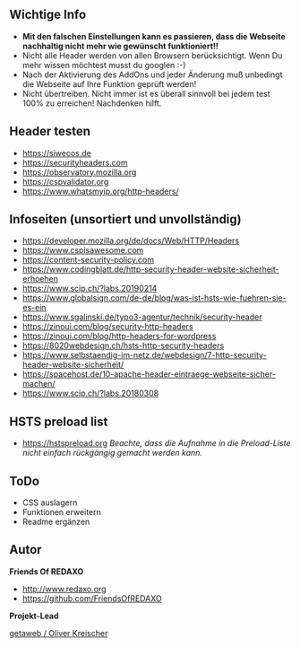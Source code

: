 ## Wichtige Info

* **Mit den falschen Einstellungen kann es passieren, dass die Webseite nachhaltig nicht mehr wie gewünscht funktioniert!!**
* Nicht alle Header werden von allen Browsern berücksichtigt. Wenn Du mehr wissen möchtest musst du googlen :-)
* Nach der Aktivierung des AddOns und jeder Änderung muß unbedingt die Webseite auf Ihre Funktion geprüft werden!
* Nicht übertreiben. Nicht immer ist es überall sinnvoll bei jedem test 100% zu erreichen! Nachdenken hilft.

## Header testen 

* https://siwecos.de
* https://securityheaders.com
* https://observatory.mozilla.org
* https://cspvalidator.org
* https://www.whatsmyip.org/http-headers/

## Infoseiten (unsortiert und unvollständig)

* https://developer.mozilla.org/de/docs/Web/HTTP/Headers
* https://www.cspisawesome.com
* https://content-security-policy.com
* https://www.codingblatt.de/http-security-header-website-sicherheit-erhoehen
* https://www.scip.ch/?labs.20190214
* https://www.globalsign.com/de-de/blog/was-ist-hsts-wie-fuehren-sie-es-ein
* https://www.sgalinski.de/typo3-agentur/technik/security-header
* https://zinoui.com/blog/security-http-headers
* https://zinoui.com/blog/http-headers-for-wordpress
* https://8020webdesign.ch/hsts-http-security-headers
* https://www.selbstaendig-im-netz.de/webdesign/7-http-security-header-website-sicherheit/
* https://spacehost.de/10-apache-header-eintraege-webseite-sicher-machen/
* https://www.scip.ch/?labs.20180308

## HSTS preload list
* https://hstspreload.org
_Beachte, dass die Aufnahme in die Preload-Liste nicht einfach rückgängig gemacht werden kann._

## ToDo

- CSS auslagern
- Funktionen erweitern
- Readme ergänzen

## Autor

**Friends Of REDAXO**

* http://www.redaxo.org
* https://github.com/FriendsOfREDAXO 

**Projekt-Lead**

[getaweb / Oliver Kreischer](https://getaweb.de)

